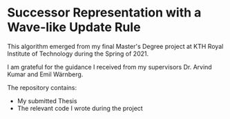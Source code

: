 # Successor Representation with a Wave-like Update Rule

This algorithm emerged from my final Master's Degree project at KTH Royal Institute of Technology during the Spring of 2021.

I am grateful for the guidance I received from my supervisors Dr. Arvind Kumar and Emil Wärnberg.

The repository contains:
- My submitted Thesis
- The relevant code I wrote during the project
